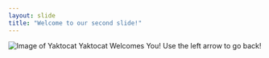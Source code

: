 ```yaml
---
layout: slide
title: "Welcome to our second slide!"
---
```

![Image of Yaktocat](https://octodex.github.com/images/yaktocat.png)
Yaktocat Welcomes You!
Use the left arrow to go back!
